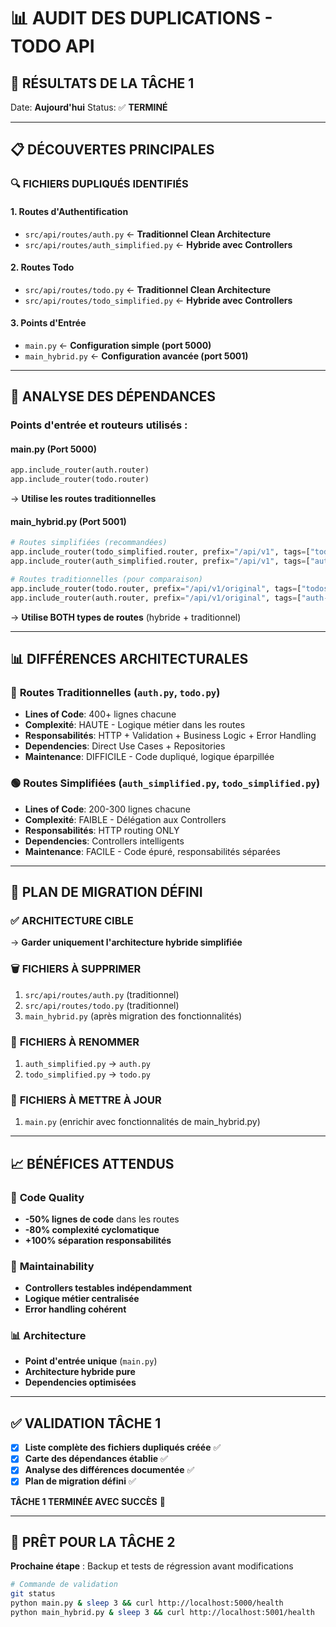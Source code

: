 # 📊 AUDIT DES DUPLICATIONS - TODO API

## 🎯 RÉSULTATS DE LA TÂCHE 1

Date: **Aujourd'hui**
Status: ✅ **TERMINÉ**

---

## 📋 DÉCOUVERTES PRINCIPALES

### 🔍 FICHIERS DUPLIQUÉS IDENTIFIÉS

#### 1. **Routes d'Authentification**

- `src/api/routes/auth.py` ← **Traditionnel Clean Architecture**
- `src/api/routes/auth_simplified.py` ← **Hybride avec Controllers**

#### 2. **Routes Todo**

- `src/api/routes/todo.py` ← **Traditionnel Clean Architecture**
- `src/api/routes/todo_simplified.py` ← **Hybride avec Controllers**

#### 3. **Points d'Entrée**

- `main.py` ← **Configuration simple (port 5000)**
- `main_hybrid.py` ← **Configuration avancée (port 5001)**

---

## 🔄 ANALYSE DES DÉPENDANCES

### Points d'entrée et routeurs utilisés :

#### **main.py** (Port 5000)

```python
app.include_router(auth.router)
app.include_router(todo.router)
```

→ **Utilise les routes traditionnelles**

#### **main_hybrid.py** (Port 5001)

```python
# Routes simplifiées (recommandées)
app.include_router(todo_simplified.router, prefix="/api/v1", tags=["todos-hybrid"])
app.include_router(auth_simplified.router, prefix="/api/v1", tags=["auth-hybrid"])

# Routes traditionnelles (pour comparaison)
app.include_router(todo.router, prefix="/api/v1/original", tags=["todos-original"])
app.include_router(auth.router, prefix="/api/v1/original", tags=["auth-original"])
```

→ **Utilise BOTH types de routes** (hybride + traditionnel)

---

## 📊 DIFFÉRENCES ARCHITECTURALES

### 🔴 **Routes Traditionnelles** (`auth.py`, `todo.py`)

- **Lines of Code**: 400+ lignes chacune
- **Complexité**: HAUTE - Logique métier dans les routes
- **Responsabilités**: HTTP + Validation + Business Logic + Error Handling
- **Dependencies**: Direct Use Cases + Repositories
- **Maintenance**: DIFFICILE - Code dupliqué, logique éparpillée

### 🟢 **Routes Simplifiées** (`auth_simplified.py`, `todo_simplified.py`)

- **Lines of Code**: 200-300 lignes chacune
- **Complexité**: FAIBLE - Délégation aux Controllers
- **Responsabilités**: HTTP routing ONLY
- **Dependencies**: Controllers intelligents
- **Maintenance**: FACILE - Code épuré, responsabilités séparées

---

## 🎯 PLAN DE MIGRATION DÉFINI

### ✅ **ARCHITECTURE CIBLE**

→ **Garder uniquement l'architecture hybride simplifiée**

### 🗑️ **FICHIERS À SUPPRIMER**

1. `src/api/routes/auth.py` (traditionnel)
2. `src/api/routes/todo.py` (traditionnel)
3. `main_hybrid.py` (après migration des fonctionnalités)

### 🔄 **FICHIERS À RENOMMER**

1. `auth_simplified.py` → `auth.py`
2. `todo_simplified.py` → `todo.py`

### 📝 **FICHIERS À METTRE À JOUR**

1. `main.py` (enrichir avec fonctionnalités de main_hybrid.py)

---

## 📈 **BÉNÉFICES ATTENDUS**

### 🧹 **Code Quality**

- **-50% lignes de code** dans les routes
- **-80% complexité cyclomatique**
- **+100% séparation responsabilités**

### 🚀 **Maintainability**

- **Controllers testables indépendamment**
- **Logique métier centralisée**
- **Error handling cohérent**

### 📊 **Architecture**

- **Point d'entrée unique** (`main.py`)
- **Architecture hybride pure**
- **Dependencies optimisées**

---

## ✅ **VALIDATION TÂCHE 1**

- [x] **Liste complète des fichiers dupliqués créée** ✅
- [x] **Carte des dépendances établie** ✅
- [x] **Analyse des différences documentée** ✅
- [x] **Plan de migration défini** ✅

**TÂCHE 1 TERMINÉE AVEC SUCCÈS** 🎉

---

## 🚀 **PRÊT POUR LA TÂCHE 2**

**Prochaine étape** : Backup et tests de régression avant modifications

```bash
# Commande de validation
git status
python main.py & sleep 3 && curl http://localhost:5000/health
python main_hybrid.py & sleep 3 && curl http://localhost:5001/health
```
